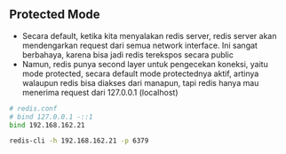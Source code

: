 ## Protected Mode

- Secara default, ketika kita menyalakan redis server, redis server akan mendengarkan request dari semua network interface. Ini sangat berbahaya, karena bisa jadi redis terekspos secara public
- Namun, redis punya second layer untuk pengecekan koneksi, yaitu mode protected, secara default mode protectednya aktif, artinya walaupun redis bisa diakses dari manapun, tapi redis hanya mau menerima request dari 127.0.0.1 (localhost)

```bash
# redis.conf
# bind 127.0.0.1 -::1
bind 192.168.162.21

redis-cli -h 192.168.162.21 -p 6379
```